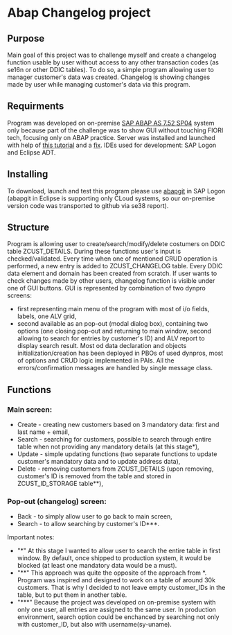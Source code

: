 # Abap Changelog project

## Purpose
Main goal of this project was to challenge myself and create a changelog function usable by user without access to any other transaction codes (as se16n or other DDIC tables).
To do so, a simple program allowing user to manager customer's data was created. Changelog is showing changes made by user while managing customer's data via this program.


## Requirments
Program was developed on on-premise [SAP ABAP AS 7.52 SP04](https://developers.sap.com/trials-downloads.html?search=7.52) system only because part of the challenge was to show GUI without touching FIORI tech, focusing only on ABAP practice. Server was installed and launched with help of [this tutorial](https://abapacademy.com/blog/how-to-install-free-sap-system/) and a [fix](https://community.sap.com/t5/technology-blogs-by-members/adjusting-installer-script-for-sap-netweaver-dev-edition-for-distros-with/ba-p/13492318).
IDEs used for development: SAP Logon and Eclipse ADT. 


## Installing
To download, launch and test this program please use [abapgit](https://docs.abapgit.org/) in SAP Logon (abapgit in Eclipse is supporting only CLoud systems, so our on-premise version code was transported to github via se38 report). 


## Structure
Program is allowing user to create/search/modify/delete costumers on DDIC table ZCUST_DETAILS. During these functions user's input is checked/validated.
Every time when one of mentioned CRUD operation is performed, a new entry is added to ZCUST_CHANGELOG table. Every DDIC data element and domain has been created from scratch.
If user wants to check changes made by other users, changelog function is visible under one of GUI buttons. 
GUI is represented by combination of two dynpro screens:
- first representing main menu of the program with most of i/o fields, labels, one ALV grid,
- second available as an pop-out (modal dialog box), containing two options (one closing pop-out and returning to main window, second allowing to search for entries by customer's ID) and ALV report to display search result.
Most od data declaration and objects initialization/creation has been deployed in PBOs of used dynpros, most of options and CRUD logic implemented in PAIs.
All the errors/confirmation messages are handled by single message class.


## Functions
### Main screen:
- Create - creating new customers based on 3 mandatory data: first and last name + email,
- Search - searching for customers, possible to search through entire table when not providing any mandatory details (at this stage*),
- Update - simple updating functions (two separate functions to update customer's mandatory data and to update address data),
- Delete - removing customers from ZCUST_DETAILS (upon removing, customer's ID is removed from the table and stored in ZCUST_ID_STORAGE table**),
### Pop-out (changelog) screen:
- Back - to simply allow user to go back to main screen,
- Search - to allow searching by customer's ID***.

Important notes:
- "*" At this stage I wanted to allow user to search the entire table in first window. By default, once shipped to production system, it would be blocked (at least one mandatory data would be a must).
- "**" This approach was quite the opposite of the approach from *. Program was inspired and designed to work on a table of around 30k customers. That is why I decided to not leave empty customer_IDs in the table, but to put them in another table.
- "***" Because the project was developed on on-premise system with only one user, all entries are assigned to the same user. In production environment, search option could be enchanced by searching not only with customer_ID, but also with username(sy-uname).






